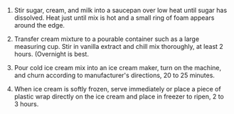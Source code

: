1. Stir sugar, cream, and milk into a saucepan over low heat until sugar has dissolved. Heat just until mix is hot and a small ring of foam appears around the edge.

2. Transfer cream mixture to a pourable container such as a large measuring cup. Stir in vanilla extract and chill mix thoroughly, at least 2 hours. (Overnight is best.

3. Pour cold ice cream mix into an ice cream maker, turn on the machine, and churn according to manufacturer's directions, 20 to 25 minutes.

4. When ice cream is softly frozen, serve immediately or place a piece of plastic wrap directly on the ice cream and place in freezer to ripen, 2 to 3 hours.
